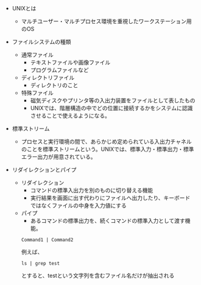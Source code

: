 - UNIXとは
  - マルチユーザー・マルチプロセス環境を重視したワークステーション用のOS
- ファイルシステムの種類
  - 通常ファイル
    - テキストファイルや画像ファイル
    - プログラムファイルなど
  - ディレクトリファイル
    - ディレクトリのこと
  - 特殊ファイル
    - 磁気ディスクやプリンタ等の入出力装置をファイルとして表したもの
    - UNIXでは、階層構造の中でどの位置に接続するかをシステムに認識させることで使えるようになる。

- 標準ストリーム
  - プロセスと実行環境の間で、あらかじめ定められている入出力チャネルのことを標準ストリームという。UNIXでは、標準入力・標準出力・標準エラー出力が用意されている。

- リダイレクションとパイプ
  - リダイレクション
    - コマンドの標準入出力を別のものに切り替える機能
    - 実行結果を画面に出す代わりにファイルへ出力したり、キーボードではなくファイルの中身を入力値にする
  - パイプ
    - あるコマンドの標準出力を、続くコマンドの標準入力として渡す機能。
    ```
    Command1 | Command2
    ```
    例えば、
    ```
    ls | grep test
    ```
    とすると、testという文字列を含むファイル名だけが抽出される
